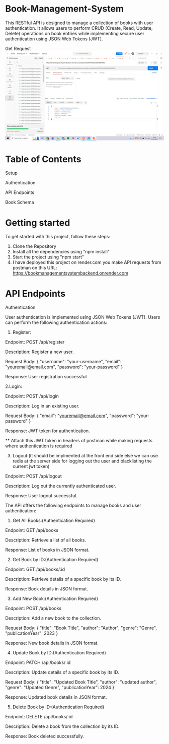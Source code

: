 ﻿# Book-Management-System

 This RESTful API is designed to manage a collection of books with user authentication.
 It allows users to perform CRUD (Create, Read, Update, Delete) operations on book entries while implementing secure user authentication using JSON Web Tokens (JWT).

 Get Request
 ![Get Request](get%20request.png)

#  Table of Contents

Setup

Authentication

API Endpoints

Book Schema

# Getting started

To get started with this project, follow these steps:

1. Clone the Repository
2. Install all the dependencies using "npm install"
3. Start the project using "npm start"
4. I have deployed this project on render.com you make API requests from postman on this URL: https://bookmanagementsystembackend.onrender.com

# API Endpoints

Authentication

User authentication is implemented using JSON Web Tokens (JWT). Users can perform the following authentication actions:

1. Register:
   
Endpoint: POST /api/register

Description: Register a new user.

Request Body: { "username": "your-username", "email": "youremail@email.com", "password": "your-password" }

Response: User registration successful



2.Login:

Endpoint: POST /api/login

Description: Log in an existing user.

Request Body: { "email": "youremail@email.com", "password": "your-password" }

Response: JWT token for authentication.

** Attach this JWT token in headers of postman while making requests where authentication is required



3. Logout:(It should be implmented at the front end side else we can use redis at the server side for logging out the user and blacklisting the current jwt token)

Endpoint: POST /api/logout

Description: Log out the currently authenticated user.

Response: User logout successful.



The API offers the following endpoints to manage books and user authentication:



1. Get All Books:(Authentication Required)

Endpoint: GET /api/books

Description: Retrieve a list of all books.

Response: List of books in JSON format.



2. Get Book by ID:(Authentication Required)

Endpoint: GET /api/books/:id

Description: Retrieve details of a specific book by its ID.

Response: Book details in JSON format.



3. Add New Book:(Authentication Required)

Endpoint: POST /api/books

Description: Add a new book to the collection.

Request Body: { "title": "Book Title", "author": "Author", "genre": "Genre", "publicationYear": 2023 }

Response: New book details in JSON format.



4. Update Book by ID:(Authentication Required)

Endpoint: PATCH /api/books/:id

Description: Update details of a specific book by its ID.

Request Body: { "title": "Updated Book Title", "author": "updated author", "genre": "Updated Genre", "publicationYear": 2024 }

Response: Updated book details in JSON format.



5. Delete Book by ID:(Authentication Required)

Endpoint: DELETE /api/books/:id

Description: Delete a book from the collection by its ID.

Response: Book deleted successfully.


